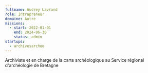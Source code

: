 ```yaml
---
fullname: Audrey Lavrand
role: Intrapreneur
domaine: Autre
missions:
  - start: 2022-01-01
    end: 2024-06-30
    status: admin
startups:
  - archivesarcheo
---
```


Archiviste et en charge de la carte archéologique au Service régional d'archéologie de Bretagne
